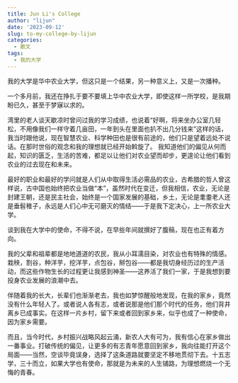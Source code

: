 ```yaml
---
title: Jun Li's College
author: "lijun"
date: '2023-09-12'
slug: to-my-college-by-lijun
categories:
  - 散文
tags:
  - 我的大学
---
```



我的大学是华中农业大学，但这只是一个结果，另一种意义上，又是一次播种。

一个多月前，我还在挣扎于要不要填上华中农业大学，即使这样一所学校，是我期盼已久，甚至于梦寐以求的。

湾里的老人谈天歇凉时曾问过我的学习成绩，也说着“好啊，将来坐办公室几轻松，不用像我们一样守着几亩田，一年到头在里面也扒不出几分钱来”这样的话，我当时跟他说，现在智慧农业、科学种田也是很有前途的，他们只是望着远处不说话。在那时世俗的观念和我的理想就已经开始斡旋了。
我知道他们的偏见从何而起，知识的匮乏，生活的苦难，都足以让他们对农业望而却步，更遑论让他们看到农业的过去现在和未来。

最好的职业和最好的学问就是人们从中取得生活必需品的农业，古希腊的哲人曾这样说，古中国也始终把农业当做“本”，虽然时代在变迁，但我相信，农业，无论是封建王朝，还是民主社会，始终是一个国家发展的基础，乡土，无论是耄耋老人还是垂髫稚子，永远是人们心中无可磨灭的情结——于是我下定决心，上一所农业大学。

谈到我在大学中的使命，不得不说，在早些年间就撰好了腹稿，现在也正有着方向。

我的父辈和祖辈都是地地道道的农民，我从小耳濡目染，对农业也有特殊的情感。栽秧，割谷，种洋芋，挖洋芋，点包谷，掰包谷——都是我切身经历过的生产活动，而这些作物生长的过程更让我感到神圣——这养活了我们一家，于是我想到要投身农业发展的浪潮中去。

伴随着我的长大，长辈们也渐渐老去，我也如梦惊醒般地发现，在我的家乡，竟然没有什么年轻人了。或者说人各有志，或者说那是他们那个时代的任务，他们背井离乡已成事实。在这样一片乡村，留下来或者回到家乡来，似乎也成了一种使命，因为家乡需要。

而且，当今时代，乡村振兴战略风起云涌，新农人大有可为，我有信心在家乡做出一番事业。打破传统的偏见，让更多的有志青年愿意回到家乡，我向往能打开这个局面——当然，空谈毕竟误身，选择了这条道路就要坚定不移地贯彻下去。十五志学，三十而立，如果大学也有使命，那就是为未来的人生铺路，为理想燃烧一个无悔的青春。

